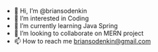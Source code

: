 - 👋 Hi, I’m @briansodenkin
- 👀 I’m interested in Coding
- 🌱 I’m currently learning Java Spring
- 💞️ I’m looking to collaborate on MERN project
- 📫 How to reach me briansodenkin@gmail.com

<!---
briansodenkin/briansodenkin is a ✨ special ✨ repository because its `README.md` (this file) appears on your GitHub profile.
You can click the Preview link to take a look at your changes.
--->

